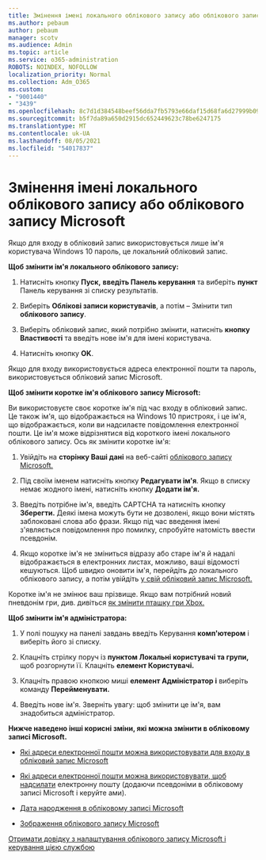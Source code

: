 ```yaml
---
title: Змінення імені локального облікового запису або облікового запису Microsoft
ms.author: pebaum
author: pebaum
manager: scotv
ms.audience: Admin
ms.topic: article
ms.service: o365-administration
ROBOTS: NOINDEX, NOFOLLOW
localization_priority: Normal
ms.collection: Adm_O365
ms.custom:
- "9001440"
- "3439"
ms.openlocfilehash: 8c7d1d384548beef56dda7fb5793e66daf15d68fa6d27999b09a6321579dfff6
ms.sourcegitcommit: b5f7da89a650d2915dc652449623c78be6247175
ms.translationtype: MT
ms.contentlocale: uk-UA
ms.lasthandoff: 08/05/2021
ms.locfileid: "54017837"
---
```

# <a name="change-the-name-of-a-local-account-or-a-microsoft-account"></a>Змінення імені локального облікового запису або облікового запису Microsoft

Якщо для входу в обліковий запис використовується лише ім'я користувача Windows 10 пароль, це локальний обліковий запис. 

**Щоб змінити ім'я локального облікового запису:**

1. Натисніть кнопку **Пуск,** **введіть Панель керування** та виберіть **пункт** Панель керування зі списку результатів.

2. Виберіть **Облікові записи користувачів**, а потім – Змінити тип **облікового запису**.

3. Виберіть обліковий запис, який потрібно змінити, натисніть **кнопку Властивості** та введіть нове ім'я для імені користувача.

4. Натисніть кнопку **OK**.

Якщо для входу використовується адреса електронної пошти та пароль, використовується обліковий запис Microsoft.

**Щоб змінити коротке ім'я облікового запису Microsoft:**

Ви використовуєте своє коротке ім'я під час входу в обліковий запис. Це також ім'я, що відображається на Windows 10 пристроях, і це ім'я, що відображається, коли ви надсилаєте повідомлення електронної пошти. Це ім'я може відрізнятися від короткого імені локального облікового запису. Ось як змінити коротке ім'я:

1. Увійдіть на **сторінку Ваші дані** на веб-сайті [облікового запису Microsoft.](https://account.microsoft.com/)

2. Під своїм іменем натисніть кнопку **Редагувати ім'я**. Якщо в списку немає жодного імені, натисніть кнопку **Додати ім'я.** 

3. Введіть потрібне ім'я, введіть CAPTCHA та натисніть кнопку **Зберегти.** Деякі імена можуть бути не дозволені, якщо вони містять заблоковані слова або фрази. Якщо під час введення імені з'являється повідомлення про помилку, спробуйте натомість ввести псевдонім.

4. Якщо коротке ім'я не зміниться відразу або старе ім'я й надалі відображається в електронних листах, можливо, ваші відомості кешуються. Щоб швидко оновити ім'я, перейдіть до локального облікового запису, а потім увійдіть [у свій обліковий запис Microsoft.](https://account.microsoft.com/)

Коротке ім'я не змінює ваш прізвище. Якщо вам потрібний новий пневдонім гри, див. дивіться [як змінити пташку гри Xbox.](https://support.xbox.com/id-ID/account-management/change-xbox-live-gamertag)

**Щоб змінити ім'я адміністратора:**

1. У полі пошуку на панелі завдань введіть Керування **комп'ютером** і виберіть його зі списку.

2. Клацніть стрілку поруч із **пунктом Локальні користувачі та групи,** щоб розгорнути її. Клацніть **елемент Користувачі.**

3. Клацніть правою кнопкою миші **елемент Адміністратор і** виберіть команду **Перейменувати.**

4. Введіть нове ім'я. Зверніть увагу: щоб змінити це ім'я, вам знадобиться адміністратор.

**Нижче наведено інші корисні зміни, які можна змінити в обліковому записі Microsoft.**

- [Які адреси електронної пошти можна використовувати для входу в обліковий запис Microsoft](https://support.microsoft.com/help/4026162)

- [Які адреси електронної пошти можна використовувати, щоб надсилати](https://support.microsoft.com/help/12407) електронну пошту (додаючи псевдоніми в обліковому записі Microsoft і керуйте ами).

- [Дата народження в обліковому записі Microsoft](https://support.microsoft.com/help/12411)

- [Зображення облікового запису Microsoft](https://support.microsoft.com/help/4026790)

[Отримати довідку з налаштування облікового запису Microsoft і керування цією службою](https://support.microsoft.com/hub/4294457/microsoft-account-help#manage-account)